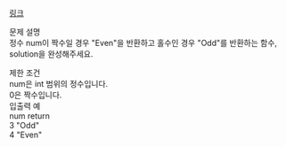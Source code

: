 <a href="https://programmers.co.kr/learn/courses/30/lessons/12937">링크</a><br>

문제 설명<br>
정수 num이 짝수일 경우 "Even"을 반환하고 홀수인 경우 "Odd"를 반환하는 함수, solution을 완성해주세요.<br>

제한 조건<br>
num은 int 범위의 정수입니다.<br>
0은 짝수입니다.<br>
입출력 예<br>
num return<br>
3 "Odd"<br>
4 "Even"<br>
